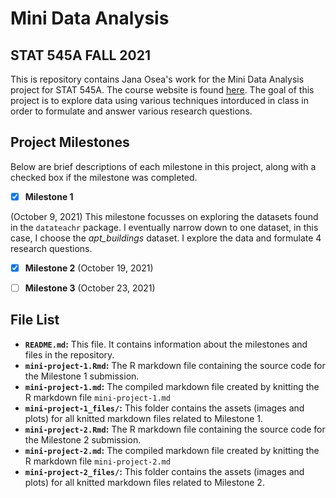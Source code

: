 # Mini Data Analysis
## STAT 545A FALL 2021

This is repository contains Jana Osea's work for the Mini Data Analysis project for STAT 545A. The course website is found [here](https://stat545.stat.ubc.ca/course/). The goal of this project is to explore data using various techniques intorduced in class in order to formulate and answer various research questions.

## Project Milestones

Below are brief descriptions of each milestone in this project, along with a checked box if the milestone was completed.

- [x] **Milestone 1** 

(October 9, 2021)
This milestone focusses on exploring the datasets found in the `datateachr` package. I eventually narrow down to one dataset, in this case, I choose the *apt_buildings* dataset. I explore the data and formulate 4 research questions.
- [x] **Milestone 2** (October 19, 2021)

- [ ] **Milestone 3** (October 23, 2021)

## File List

- **`README.md`:** This file. It contains information about the milestones and files in the repository.
- **`mini-project-1.Rmd`:** The R markdown file containing the source code for the Milestone 1 submission.
- **`mini-project-1.md`:** The compiled markdown file created by knitting the R markdown file `mini-project-1.md`
- **`mini-project-1_files/`:** This folder contains the assets (images and plots) for all knitted markdown files related to Milestone 1.
- **`mini-project-2.Rmd`:** The R markdown file containing the source code for the Milestone 2 submission.
- **`mini-project-2.md`:** The compiled markdown file created by knitting the R markdown file `mini-project-2.md`
- **`mini-project-2_files/`:** This folder contains the assets (images and plots) for all knitted markdown files related to Milestone 2.
